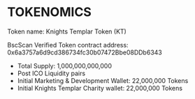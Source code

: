 # TOKENOMICS

Token name: Knights Templar Token (KT)

BscScan Verified Token contract address: 0x6a3757a6d9cd386734fc30b07472Bbe08DDb6343

* Total Supply: 1,000,000,000,000
* Post ICO Liquidity pairs
* Initial Marketing & Development Wallet: 22,000,000 Tokens
* Initial Knights Templar Charity wallet: 22,000,000 Tokens
